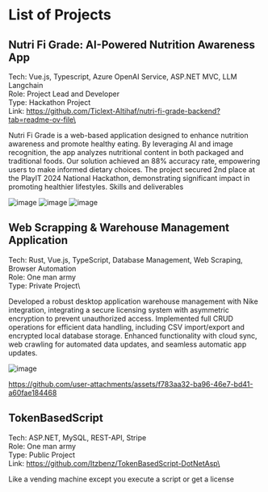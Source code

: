 # List of Projects


## Nutri Fi Grade: AI-Powered Nutrition Awareness App

Tech: Vue.js, Typescript, Azure OpenAI Service, ASP.NET MVC, LLM Langchain\
Role: Project Lead and Developer\
Type: Hackathon Project\
Link: https://github.com/Ticlext-Altihaf/nutri-fi-grade-backend?tab=readme-ov-file\

Nutri Fi Grade is a web-based application designed to enhance nutrition awareness and promote healthy eating. By leveraging AI and image recognition, the app analyzes nutritional content in both packaged and traditional foods. Our solution achieved an 88% accuracy rate, empowering users to make informed dietary choices. The project secured 2nd place at the PlayIT 2024 National Hackathon, demonstrating significant impact in promoting healthier lifestyles.
Skills and deliverables

![image](https://github.com/user-attachments/assets/03403933-2966-46c9-8c40-31cd80dbfcf8)
![image](https://github.com/user-attachments/assets/37139880-99ce-4dcd-b4e8-0d0ccbb075e8)
![image](https://github.com/user-attachments/assets/6ac70702-5f19-460c-a341-dc4a10589352)


## Web Scrapping & Warehouse Management Application
Tech: Rust, Vue.js, TypeScript, Database Management, Web Scraping, Browser Automation\
Role: One man army\
Type: Private Project\

Developed a robust desktop application warehouse management with Nike integration, integrating a secure licensing system with asymmetric encryption to prevent unauthorized access. Implemented full CRUD operations for efficient data handling, including CSV import/export and encrypted local database storage. Enhanced functionality with cloud sync, web crawling for automated data updates, and seamless automatic app updates.


![image](https://github.com/user-attachments/assets/f16d6aa6-0554-4a36-8069-cd1f863f4c89)


https://github.com/user-attachments/assets/f783aa32-ba96-46e7-bd41-a60fae184468


## TokenBasedScript
Tech: ASP.NET, MySQL, REST-API, Stripe\
Role: One man army\
Type: Public Project\
Link: https://github.com/Itzbenz/TokenBasedScript-DotNetAsp\

Like a vending machine except you execute a script or get a license
